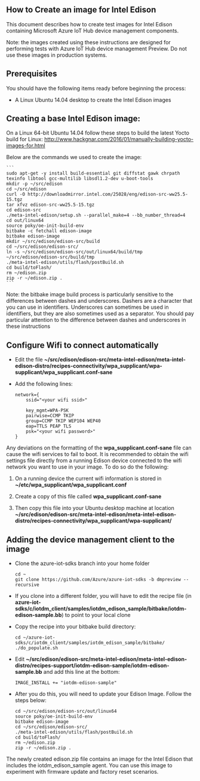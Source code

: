 ## How to Create an image for Intel Edison

This document describes how to create test images for Intel Edison containing Microsoft Azure IoT Hub device management components.

Note: the images created using these instructions are designed for performing tests with Azure IoT Hub device management Preview. Do not use these images in production systems.

## Prerequisites

You should have the following items ready before beginning the process:

-   A Linux Ubuntu 14.04 desktop to create the Intel Edison images

## Creating a base Intel Edison image:

On a Linux 64-bit Ubuntu 14.04 follow these steps to build the latest Yocto build for Linux: <http://www.hackgnar.com/2016/01/manually-building-yocto-images-for.html>

Below are the commands we used to create the image:

    ```
    sudo apt-get -y install build-essential git diffstat gawk chrpath texinfo libtool gcc-multilib libsdl1.2-dev u-boot-tools
    mkdir -p ~/src/edison
    cd ~/src/edison
    curl -O http://downloadmirror.intel.com/25028/eng/edison-src-ww25.5-15.tgz
    tar xfvz edison-src-ww25.5-15.tgz
    cd edison-src
    ./meta-intel-edison/setup.sh --parallel_make=4 --bb_number_thread=4
    cd out/linux64
    source poky/oe-init-build-env
    bitbake -c fetchall edison-image
    bitbake edison-image
    mkdir ~/src/edison/edison-src/build
    cd ~/src/edison/edison-src/
    ln -s ~/src/edison/edison-src/out/linux64/build/tmp ~/src/edison/edison-src/build/tmp
    ./meta-intel-edison/utils/flash/postBuild.sh
    cd build/toFlash/
    rm ~/edison.zip
    zip -r ~/edison.zip .
    ```

Note: the bitbake image build process is particularly sensitive to the differences between dashes and underscores. Dashers are a character that you can use in identifiers. Underscores can sometimes be used in identifiers, but they are also sometimes used as a separator. You should pay particular attention to the difference between dashes and underscores in these instructions

## Configure Wifi to connect automatically

-   Edit the file **~/src/edison/edison-src/meta-intel-edison/meta-intel-edison-distro/recipes-connectivity/wpa\_supplicant/wpa-supplicant/wpa\_supplicant.conf-sane**

-   Add the following lines:

    ```
    network={
        ssid="<your wifi ssid>"

        key_mgmt=WPA-PSK
        pairwise=CCMP TKIP
        group=CCMP TKIP WEP104 WEP40
        eap=TTLS PEAP TLS
        psk="<your wifi password>"
    }
    ```

Any deviations on the formatting of the **wpa\_supplicant.conf-sane** file can cause the wifi services to fail to boot. It is recommended to obtain the wifi settings file directly from a running Edison device connected to the wifi network you want to use in your image. To do so do the following:

1.  On a running device the current wifi information is stored in **~/etc/wpa_supplicant/wpa_supplicant.conf**

2.  Create a copy of this file called **wpa\_supplicant.conf-sane**

3.  Then copy this file into your Ubuntu desktop machine at location **~/src/edison/edison-src/meta-intel-edison/meta-intel-edison-distro/recipes-connectivity/wpa_supplicant/wpa-supplicant/**

## Adding the device management client to the image 

-   Clone the azure-iot-sdks branch into your home folder
    ```
    cd ~
    git clone https://github.com/Azure/azure-iot-sdks -b dmpreview --recursive
    ```

-   If you clone into a different folder, you will have to edit the recipe file (in **azure-iot-sdks/c/iotdm_client/samples/iotdm_edison_sample/bitbake/iotdm-edison-sample.bb**) to point to your local clone

-   Copy the recipe into your bitbake build directory:
    ```
    cd ~/azure-iot-sdks/c/iotdm_client/samples/iotdm_edison_sample/bitbake/
    ./do_populate.sh
    ```

-   Edit **~/src/edison/edison-src/meta-intel-edison/meta-intel-edison-distro/recipes-support/iotdm-edison-sample/iotdm-edison-sample.bb** and add this line at the bottom:

    ```
    IMAGE_INSTALL += "iotdm-edison-sample"
    ```

-   After you do this, you will need to update your Edison Image. Follow the steps below:

    ```
    cd ~/src/edison/edison-src/out/linux64
    source poky/oe-init-build-env
    bitbake edison-image
    cd ~/src/edison/edison-src/
    ./meta-intel-edison/utils/flash/postBuild.sh
    cd build/toFlash/
    rm ~/edison.zip
    zip -r ~/edison.zip .
    ```

The newly created edison.zip file contains an image for the Intel Edison that includes the iotdm_edison_sample agent. You can use this image to experiment with firmware update and factory reset scenarios.
